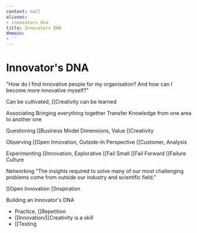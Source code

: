 ```yaml
---
context: null
aliases:
- innovators dna
title: Innovators DNA
domain:
- ''
---
```


# Innovator's DNA

"How do I find innovative people for my organisation? And how can I become more innovative myself?"

Can be cultivated, [[Creativity can be learned

Associating
Bringing everything together
Transfer Knowledge from one area to another one

Questioning
[[Business Model Dimensions, Value
[[Creativity

Observing
[[Open Innovation, Outside-In Perspective
[[Customer, Analysis

Experimenting
[[Innovation, Explorative
[[Fail Small [[Fail Forward [[Failure Culture

Networking
"The insights required to solve many of our most challenging problems come from outside our industry and scientific field."

[[Open Innovation
[[Inspiration

Building an Innovator's DNA
- Practice, [[Repetition
- [[Innovation/[[Creativity is a skill
- [[Testing